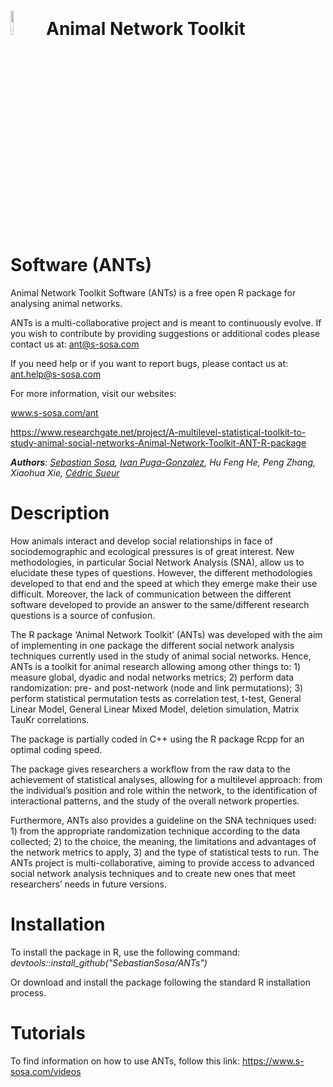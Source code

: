 # <img src="https://github.com/SebastianSosa/ANTs/blob/master/inst/ressources/ANT.png" alt="alt text" width="10%" height="10%">  Animal Network Toolkit Software (ANTs)


Animal Network Toolkit Software (ANTs) is a free open R package for analysing animal networks.

ANTs is a multi-collaborative project and is meant to continuously evolve. If you wish to contribute by providing suggestions or additional codes please contact us at: ant@s-sosa.com

If you need help or if you want to report bugs, please contact us at: ant.help@s-sosa.com

For more information, visit our websites:

   www.s-sosa.com/ant
   
   https://www.researchgate.net/project/A-multilevel-statistical-toolkit-to-study-animal-social-networks-Animal-Network-Toolkit-ANT-R-package
   
   
<i><b>Authors</b>: [Sebastian Sosa](https://scholar.google.fr/citations?user=R8MskkwAAAAJ&hl=fr&authuser=1), [Ivan Puga-Gonzalez](https://scholar.google.fr/citations?user=XIjvceIAAAAJ&hl=fr&oi=ao), Hu Feng He, Peng Zhang, Xiaohua Xie, [Cédric Sueur](https://scholar.google.fr/citations?user=2A3IqEsAAAAJ&hl=fr&authuser=1)</i>

# Description

How animals interact and develop social relationships in face of sociodemographic and ecological pressures is of great interest. New methodologies, in particular Social Network Analysis (SNA), allow us to elucidate these types of questions. However, the different methodologies developed to that end and the speed at which they emerge make their use difficult. Moreover, the lack of communication between the different software developed to provide an answer to the same/different research questions is a source of confusion. 

The R package ‘Animal Network Toolkit’ (ANTs) was developed with the aim of implementing in one package the different social network analysis techniques currently used in the study of animal social networks. Hence, ANTs is a toolkit for animal research allowing among other things to: 1) measure global, dyadic and nodal networks metrics; 2) perform data randomization: pre- and post-network (node and link permutations); 3) perform statistical permutation tests as correlation test, t-test, General Linear Model, General Linear Mixed Model, deletion simulation, Matrix TauKr correlations. 

The package is partially coded in C++ using the R package Rcpp for an optimal coding speed. 

The package gives researchers a workflow from the raw data to the achievement of statistical analyses, allowing for a multilevel approach: from the individual’s position and role within the network, to the identification of interactional patterns, and the study of the overall network properties. 

Furthermore, ANTs also provides a guideline on the SNA techniques used: 1) from the appropriate randomization technique according to the data collected; 2) to the choice, the meaning, the limitations and advantages of the network metrics to apply, 3) and the type of statistical tests to run. The ANTs project is multi-collaborative, aiming to provide access to advanced social network analysis techniques and to create new ones that meet researchers’ needs in future versions.

# Installation
To install the package in R, use the following command: <i>devtools::install_github("SebastianSosa/ANTs")</i>

Or download and install the package following the standard R installation process.

# Tutorials
To find information on how to use ANTs, follow this link: 
https://www.s-sosa.com/videos

